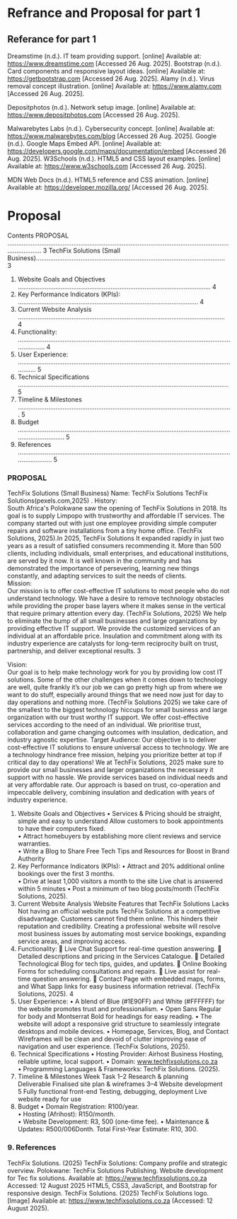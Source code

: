 # Refrance and Proposal for part 1
## Referance for part 1 
Dreamstime (n.d.). IT team providing support. [online] Available at: https://www.dreamstime.com
 [Accessed 26 Aug. 2025].
Bootstrap (n.d.). Card components and responsive layout ideas. [online] Available at: https://getbootstrap.com
 [Accessed 26 Aug. 2025].
Alamy (n.d.). Virus removal concept illustration. [online] Available at: https://www.alamy.com
 [Accessed 26 Aug. 2025].

Depositphotos (n.d.). Network setup image. [online] Available at: https://www.depositphotos.com
 [Accessed 26 Aug. 2025].

Malwarebytes Labs (n.d.). Cybersecurity concept. [online] Available at: https://www.malwarebytes.com/blog
 [Accessed 26 Aug. 2025].
Google (n.d.). Google Maps Embed API. [online] Available at: https://developers.google.com/maps/documentation/embed
 [Accessed 26 Aug. 2025].
W3Schools (n.d.). HTML5 and CSS layout examples. [online] Available at: https://www.w3schools.com
 [Accessed 26 Aug. 2025].

MDN Web Docs (n.d.). HTML5 reference and CSS animation. [online] Available at: https://developer.mozilla.org/
 [Accessed 26 Aug. 2025].

 
# Proposal 
Contents 
PROPOSAL ............................................................................................................................................... 3 
TechFix Solutions (Small Business).......................................................................................................... 3 
1. Website Goals and Objectives ............................................................................................................ 4 
2. Key Performance Indicators (KPIs): ..................................................................................................... 4 
3. Current Website Analysis .................................................................................................................... 4 
4. Functionality: ...................................................................................................................................... 4 
5. User Experience: ................................................................................................................................. 5 
6. Technical Specifications ...................................................................................................................... 5 
7. Timeline & Milestones ........................................................................................................................ 5 
8. Budget ................................................................................................................................................. 5 
9. References .......................................................................................................................................... 5 
 
 
 
 
 
 
 

 
 
### PROPOSAL 
TechFix Solutions (Small Business) 
Name: TechFix Solutions 
TechFix Solutions(pexels.com,2025) . 
History:  
South Africa's Polokwane saw the opening of TechFix Solutions in 2018.  Its goal is to supply 
Limpopo with trustworthy and affordable IT services. The company started out with just one 
employee providing simple computer repairs and software installations from a tiny home 
office. (TechFix Solutions, 2025).In 2025, TechFix Solutions It expanded rapidly in just two 
years as a result of satisfied consumers recommending it. More than 500 clients, including 
individuals, small enterprises, and educational institutions, are served by it now. It is well
known in the community and has demonstrated the importance of persevering, learning 
new things constantly, and adapting services to suit the needs of clients.  
Mission:  
Our mission is to offer cost-effective IT solutions to most people who do not understand 
technology. We have a desire to remove technology obstacles while providing the proper 
base layers where it makes sense in the vertical that require primary attention every day. 
(TechFix Solutions, 2025) We help to eliminate the bump of all small businesses and large 
organizations by providing effective IT support. We provide the customized services of an 
individual at an affordable price. Insulation and commitment along with its industry 
experience are catalysts for long-term reciprocity built on trust, partnership, and deliver 
exceptional results. 
3 
 
 
Vision:  
Our goal is to help make technology work for you by providing low cost IT solutions. Some of 
the other challenges when it comes down to technology are well, quite frankly it’s our job 
we can go pretty high up from where we want to do stuff, especially around things that we 
need now just for day to day operations and nothing more. (TechFix Solutions 2025) we take 
care of the smallest to the biggest technology hiccups for small business and large 
organization with our trust worthy IT support. We offer cost-effective services according to 
the need of an individual. We prioritise trust, collaboration and game changing outcomes 
with insulation, dedication, and industry agnostic expertise. 
Target Audience: Our objective is to deliver cost-effective IT solutions to ensure universal 
access to technology. We are a technology hindrance free mission, helping you prioritize 
better at top if critical day to day operations! We at TechFix Solutions, 2025 make sure to 
provide our small businesses and larger organizations the necessary it support with no 
hassle. We provide services based on individual needs and at very affordable rate. Our 
approach is based on trust, co-operation and impeccable delivery, combining insulation and 
dedication with years of industry experience. 
1. Website Goals and Objectives 
• Services & Pricing should be straight, simple and easy to understand Allow 
customers to book appointments to have their computers fixed.  
• Attract homebuyers by establishing more client reviews and service warranties.  
• Write a Blog to Share Free Tech Tips and Resources for Boost in Brand Authority 
2. Key Performance Indicators (KPIs): 
• Attract and 20% additional online bookings over the first 3 months.  
• Drive at least 1,000 visitors a month to the site Live chat is answered within 5 
minutes 
• Post a minimum of two blog posts/month (TechFix Solutions, 2025). 
3. Current Website Analysis 
Website Features that TechFix Solutions Lacks Not having an official website puts TechFix 
Solutions at a competitive disadvantage. Customers cannot find them online. This hinders 
their reputation and credibility. Creating a professional website will resolve most business 
issues by automating most service bookings, expanding service areas, and improving access. 
4. Functionality: 
 Live Chat Support for real-time question answering. 
 Detailed descriptions and pricing in the Services Catalogue. 
 Detailed Technological Blog for tech tips, guides, and updates. 
 Online Booking Forms for scheduling consultations and repairs. 
 Live assist for real-time question answering. 
 Contact Page with embedded maps, forms, and What Sapp links for easy business 
information retrieval. (TechFix Solutions, 2025). 
4 
5. User Experience: 
• A blend of Blue (#1E90FF) and White (#FFFFFF) for the website promotes trust and 
professionalism. 
• Open Sans Regular for body and Montserrat Bold for headings for easy reading. 
• The website will adopt a responsive grid structure to seamlessly integrate desktops 
and mobile devices. 
• Homepage, Services, Blog, and Contact Wireframes will be clean and devoid of 
clutter improving ease of navigation and user experience. (TechFix Solutions, 2025). 
6. Technical Specifications 
• Hosting Provider: Airhost Business Hosting, reliable uptime, local support. 
• Domain: www.techfixsolutions.co.za  
• Programming Languages & Frameworks: TechFix Solutions. (2025). 
7. Timeline & Milestones 
Week 
Task 
1–2 Research & planning    
Deliverable 
Finalised site plan & wireframes 
3–4 Website development   
5 
Fully functional front-end 
Testing, debugging, deployment   Live website ready for use 
8. Budget 
• Domain Registration: R100/year.  
• Hosting (Afrihost): R150/month.  
• Website Development: R3, 500 (one-time fee). 
• Maintenance & Updates: R500/006Donth. Total First-Year Estimate: R10, 300. 
### 9. References 
TechFix Solutions. (2025) TechFix Solutions: Company profile and strategic overview. 
Polokwane: TechFix Solutions Publishing. 
Website development for Tec fix solutions. Available 
at: https://www.techfixsolutions.co.za Accessed: 12 August 2025 HTML5, CSS3, JavaScript, 
and Bootstrap for responsive design. 
TechFix Solutions. (2025) TechFix Solutions logo. [Image] Available at: 
https://www.techfixsolutions.co.za (Accessed: 12 August 2025).
